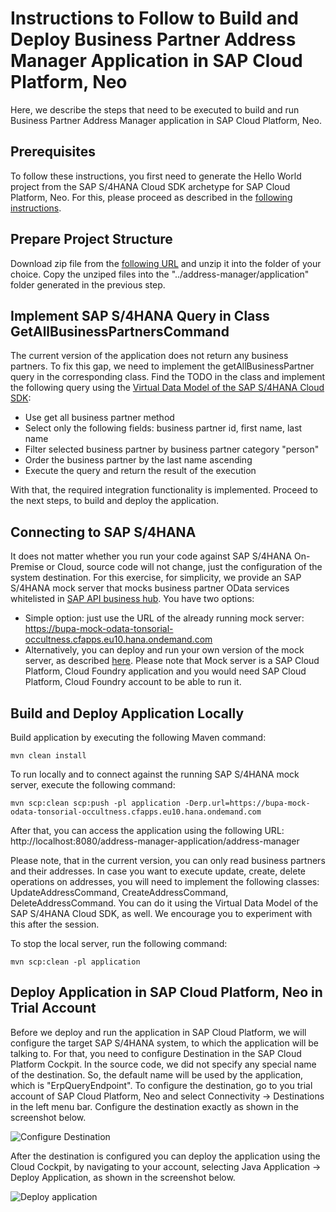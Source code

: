 # Instructions to Follow to Build and Deploy Business Partner Address Manager Application in SAP Cloud Platform, Neo
Here, we describe the steps that need to be executed to build and run Business Partner Address Manager application in SAP Cloud Platform, Neo.

## Prerequisites
To follow these instructions, you first need to generate the Hello World project from the SAP S/4HANA Cloud SDK archetype for SAP Cloud Platform, Neo.
For this, please proceed as described in the [following instructions](https://github.com/SAP/cloud-s4-sdk-book/blob/powerweek_helloworld/README.md).

## Prepare Project Structure
Download zip file from the [following URL](https://github.com/SAP/cloud-s4-sdk-book/archive/powerweek_copyover.zip) and unzip it into the folder of your choice.
Copy the unziped files into the "../address-manager/application" folder generated in the previous step.

## Implement SAP S/4HANA Query in Class GetAllBusinessPartnersCommand
The current version of the application does not return any business partners. To fix this gap, we need to implement the getAllBusinessPartner query in the corresponding class.
Find the TODO in the class and implement the following query using the [Virtual Data Model of the SAP S/4HANA Cloud SDK](https://blogs.sap.com/2017/05/21/step-4-with-sap-s4hana-cloud-sdk-calling-an-odata-service/):
* Use get all business partner method
* Select only the following fields: business partner id, first name, last name
* Filter selected business partner by business partner category "person"
* Order the business partner by the last name ascending
* Execute the query and return the result of the execution

With that, the required integration functionality is implemented. Proceed to the next steps, to build and deploy the application.

## Connecting to SAP S/4HANA
It does not matter whether you run your code against SAP S/4HANA On-Premise or Cloud, source code will not change, just the configuration of the system destination.
For this exercise, for simplicity, we provide an SAP S/4HANA mock server that mocks business partner OData services whitelisted in [SAP API business hub](https://api.sap.com/api/API_BUSINESS_PARTNER/resource).
You have two options:
* Simple option: just use the URL of the already running mock server: https://bupa-mock-odata-tonsorial-occultness.cfapps.eu10.hana.ondemand.com
* Alternatively, you can deploy and run your own version of the mock server, as described [here](https://sap.github.io/cloud-s4-sdk-book/pages/mock-odata.html). Please note that Mock server is a SAP Cloud Platform, Cloud Foundry application and you would need SAP Cloud Platform, Cloud Foundry account to be able to run it.

## Build and Deploy Application Locally
Build application by executing the following Maven command:
```
mvn clean install
```

To run locally and to connect against the running SAP S/4HANA mock server, execute the following command:
```
mvn scp:clean scp:push -pl application -Derp.url=https://bupa-mock-odata-tonsorial-occultness.cfapps.eu10.hana.ondemand.com
```

After that, you can access the application using the following URL:
http://localhost:8080/address-manager-application/address-manager

Please note, that in the current version, you can only read business partners and their addresses. In case you want to execute update, create, delete operations on addresses, you
will need to implement the following classes: UpdateAddressCommand, CreateAddressCommand, DeleteAddressCommand. You can do it using the Virtual Data Model of the SAP S/4HANA Cloud SDK, as well.
We encourage you to experiment with this after the session.

To stop the local server, run the following command:
```
mvn scp:clean -pl application
```

## Deploy Application in SAP Cloud Platform, Neo in Trial Account
Before we deploy and run the application in SAP Cloud Platform, we will configure the target SAP S/4HANA system, to which the application will be talking to.
For that, you need to configure Destination in the SAP Cloud Platform Cockpit. In the source code, we did not specify any special name of the destination. 
So, the default name will be used by the application, which is "ErpQueryEndpoint". To configure the destination, go to you trial account of SAP Cloud Platform, Neo and select
Connectivity -> Destinations in the left menu bar. Configure the destination exactly as shown in the screenshot below.

![Configure Destination](https://github.com/SAP/cloud-s4-sdk-book/blob/powerweek_copyover/ErpQueryEndpoint.PNG)

After the destination is configured you can deploy the application using the Cloud Cockpit, by navigating to your account, selecting Java Application -> Deploy Application, as shown in the screenshot below.

![Deploy application](https://github.com/SAP/cloud-s4-sdk-book/blob/powerweek_copyover/Deployment.png)




